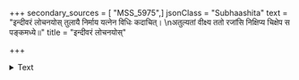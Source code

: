 +++
secondary_sources = [ "MSS_5975",]
jsonClass = "Subhaashita"
text = "इन्दीवरं लोचनयोस् तुलायै निर्माय यत्नेन विधिः कदाचित्।  \nअतुल्यतां वीक्ष्य ततो रजांसि निक्षिप्य चिक्षेप स पङ्कमध्ये॥"
title = "इन्दीवरं लोचनयोस्"

+++

<details><summary>Text</summary>

इन्दीवरं लोचनयोस् तुलायै निर्माय यत्नेन विधिः कदाचित्।  
अतुल्यतां वीक्ष्य ततो रजांसि निक्षिप्य चिक्षेप स पङ्कमध्ये॥
</details>

